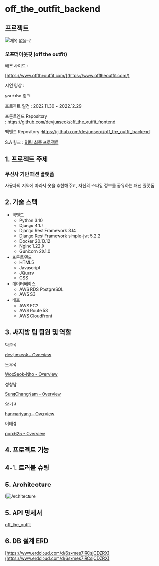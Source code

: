 # off_the_outfit_backend
## 프로젝트

![제목 없음-2](https://user-images.githubusercontent.com/111295065/207308458-f599cc0c-02fc-46ed-90c8-4a8b449348e0.png)

### 오프더아웃핏 (off the outfit)

배포 사이트 :

[https://www.offtheoutfit.com/](https://www.offtheoutfit.com/)

시연 영상 :

youtube 링크

프로젝트 일정 : 2022.11.30 ~ 2022.12.29

프론트엔드 Repository : https://github.com/devjunseok/off_the_outfit_frontend

백엔드  Repository :https://github.com/devjunseok/off_the_outfit_backend

S.A 링크 : [B1팀 최종 프로젝트](https://www.notion.so/B1-27932c8fdffb4308901a7ecdabade724) 

## 1. 프로젝트 주제

### 무신사 기반 패션 플랫폼

사용자의 지역에 따라서 옷을 추천해주고, 자신의 스타일 정보를 공유하는 패션 플랫폼

## 2. 기술 스택

- 백엔드
    - Python 3.10
    - Django 4.1.4
    - Django Rest Framework 3.14
    - Django Rest Framework simple-jwt 5.2.2
    - Docker 20.10.12
    - Nginx 1.22.0
    - Gunicorn 20.1.0
- 프론트엔드
    - HTML5
    - Javascript
    - JQuery
    - CSS
- 데이터베이스
    - AWS RDS PostgreSQL
    - AWS S3
- 배포
    - AWS EC2
    - AWS Route 53
    - AWS CloudFront

## 3. 싸지방 팀 팀원 및 역할

박준석 

[devjunseok - Overview](https://github.com/devjunseok)

노우석 

[WooSeok-Nho - Overview](https://github.com/WooSeok-Nho/)

성창남 

[SungChangNam - Overview](https://github.com/SungChangNam)

양기철 

[hanmariyang - Overview](https://github.com/hanmariyang)

이태겸 

[poro625 - Overview](https://github.com/poro625)

## 4. 프로젝트 기능

## 4-1. 트러블 슈팅

## 5. Architecture

!![Architecture](https://user-images.githubusercontent.com/111295065/207308569-1f6531bf-c8b1-4ff7-b6cf-442bcbe5cfb9.png)

## 5. API 명세서

[off_the_outfit](https://documenter.getpostman.com/view/24729622/2s8YzUxMFF)

## 6. DB 설계 ERD

[https://www.erdcloud.com/d/6sxmes7iRCsjCDZRX](https://www.erdcloud.com/d/6sxmes7iRCsjCDZRX)
